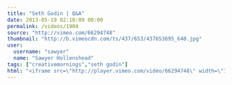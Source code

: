 ```yaml
---
title: "Seth Godin | Q&A"
date: 2013-05-19 02:18:09 00:00
permalink: /videos/1904
source: "http://vimeo.com/66294748"
thumbnail: "http://b.vimeocdn.com/ts/437/653/437653695_640.jpg"
user:
  username: "sawyer"
  name: "Sawyer Hollenshead"
tags: ["creativemornings","seth godin"]
html: "<iframe src=\"http://player.vimeo.com/video/66294748\" width=\"1280\" height=\"720\" frameborder=\"0\" webkitAllowFullScreen mozallowfullscreen allowFullScreen></iframe>"
---
```


